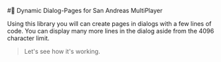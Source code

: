 #🥇 Dynamic Dialog-Pages for San Andreas MultiPlayer

Using this library you will can create pages in dialogs with a few lines of code. You can display many more lines in the dialog aside from the 4096 character limit.
> Let's see how it's working.

